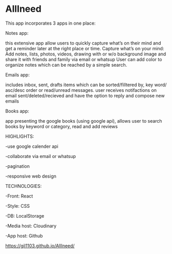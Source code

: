 # AllIneed
This app incorporates 3 apps in one place:

Notes app: 

this extensive app allow users to quickly capture what’s on their mind and get a reminder later at the right place or time. 
Capture what’s on your mind: Add notes, lists, photos, videos, drawing with or w/o background image and share it with friends and family 
via email or whatsup User can add color to organize notes which can be reached by a simple search.

Emails app: 

includes inbox, sent, drafts items which can be sorted/filltered by, key word/ asc/desc order or read/unread messages. 
user receives notifactions on email sent/deleted/recieved and have the option to reply and compose new emails

Books app: 

app presenting the google books (using google api), allows user to search books by keyword or category, read and add reviews

HIGHLIGHTS:

-use google calender api

-collaborate via email or whatsup

-pagination

-responsive web design

TECHNOLOGIES:

-Front: React

-Style: CSS

-DB: LocalStorage

-Media host: Cloudinary

-App host: Github

https://gil1103.github.io/AllIneed/
